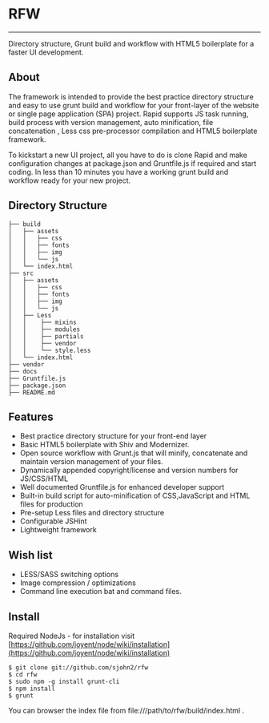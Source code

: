 # RFW

***
Directory structure, Grunt build and workflow with HTML5 boilerplate for a faster UI development.

## About
The framework is intended to provide the best practice directory structure and easy to use grunt build and workflow for your front-layer of the website or single page application (SPA) project. Rapid supports JS task running, build process with version management, auto minification, file concatenation , Less css pre-processor compilation and HTML5 boilerplate framework.

To kickstart a new UI project, all you have to do is clone Rapid and make configuration changes at package.json and Gruntfile.js if required and start coding.  In less than 10 minutes you have a working grunt build and workflow ready for your new project. 

## Directory Structure
```
├── build
│   ├── assets
│   │   ├── css
│   │   ├── fonts
│   │   ├── img
│   │   └── js
│   └── index.html
├── src
│   ├── assets
│   │   ├── css
│   │   ├── fonts
│   │   ├── img
│   │   └── js
│   ├── Less
│   │    ├── mixins
│   │    ├── modules
│   │    ├── partials
│   │    ├── vendor
│   │    └── style.less
│   └── index.html
├── vendor
├── docs
├── Gruntfile.js
├── package.json
├── README.md
```

## Features
* Best practice directory structure for your front-end layer
* Basic HTML5 boilerplate with Shiv and Modernizer.
* Open source workflow with Grunt.js that will minify, concatenate and maintain version management of your files. 
* Dynamically appended copyright/license and version numbers for JS/CSS/HTML
* Well documented Gruntfile.js for enhanced developer support
* Built-in build script for auto-minification of CSS,JavaScript and HTML files for production
* Pre-setup Less files and directory structure
* Configurable JSHint
* Lightweight framework

## Wish list
* LESS/SASS switching options
* Image compression / optimizations
* Command line execution bat and command files.

## Install

Required NodeJs  - for installation visit [https://github.com/joyent/node/wiki/installation](https://github.com/joyent/node/wiki/installation)

```
$ git clone git://github.com/sjohn2/rfw
$ cd rfw
$ sudo npm -g install grunt-cli
$ npm install
$ grunt

```



You can browser the index file from file:///path/to/rfw/build/index.html .
